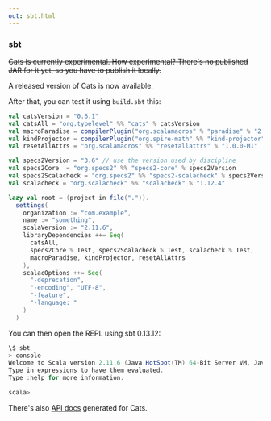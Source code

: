 ```yaml
---
out: sbt.html
---
```


  [catsdocs]: http://typelevel.org/cats/api/#package

### sbt

<s>Cats is currently experimental. How experimental?
There's no published JAR for it yet, so you have to publish it locally.</s>

A released version of Cats is now available.

After that, you can test it using `build.sbt` this:

```scala
val catsVersion = "0.6.1"
val catsAll = "org.typelevel" %% "cats" % catsVersion
val macroParadise = compilerPlugin("org.scalamacros" % "paradise" % "2.1.0" cross CrossVersion.full)
val kindProjector = compilerPlugin("org.spire-math" %% "kind-projector" % "0.6.3")
val resetAllAttrs = "org.scalamacros" %% "resetallattrs" % "1.0.0-M1"

val specs2Version = "3.6" // use the version used by discipline
val specs2Core  = "org.specs2" %% "specs2-core" % specs2Version
val specs2Scalacheck = "org.specs2" %% "specs2-scalacheck" % specs2Version
val scalacheck = "org.scalacheck" %% "scalacheck" % "1.12.4"

lazy val root = (project in file(".")).
  settings(
    organization := "com.example",
    name := "something",
    scalaVersion := "2.11.6",
    libraryDependencies ++= Seq(
      catsAll,
      specs2Core % Test, specs2Scalacheck % Test, scalacheck % Test,
      macroParadise, kindProjector, resetAllAttrs
    ),
    scalacOptions ++= Seq(
      "-deprecation",
      "-encoding", "UTF-8",
      "-feature",
      "-language:_"
    )
  )
```

You can then open the REPL using sbt 0.13.12:

```scala
\$ sbt
> console
Welcome to Scala version 2.11.6 (Java HotSpot(TM) 64-Bit Server VM, Java 1.7.0_79).
Type in expressions to have them evaluated.
Type :help for more information.

scala>
```

There's also [API docs][catsdocs] generated for Cats.
